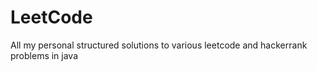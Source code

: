 # LeetCode
All my personal structured solutions to various leetcode and hackerrank problems in java

